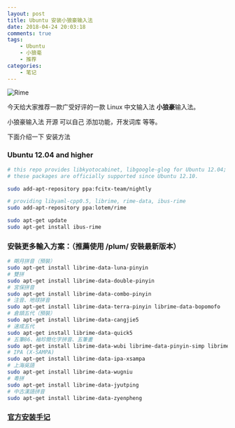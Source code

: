 ```yaml
---
layout: post
title: Ubuntu 安装小狼豪输入法
date: 2018-04-24 20:03:18
comments: true
tags:
    - Ubuntu
    - 小狼毫
    - 推荐
categories:
    - 笔记
---
```


![Rime](https://s1.ax1x.com/2018/10/12/iNkHYD.png)

今天给大家推荐一款广受好评的一款 Linux 中文输入法  **小狼豪**输入法。

小狼豪输入法 开源 可以自己 添加功能，开发词库 等等。

<!-- more -->

下面介绍一下 安装方法

### Ubuntu 12.04 and higher

```bash
# this repo provides libkyotocabinet, libgoogle-glog for Ubuntu 12.04;
# these packages are officially supported since Ubuntu 12.10. 

sudo add-apt-repository ppa:fcitx-team/nightly 

# providing libyaml-cpp0.5, librime, rime-data, ibus-rime 
sudo add-apt-repository ppa:lotem/rime

sudo apt-get update
sudo apt-get install ibus-rime
```

### 安裝更多輸入方案：（推薦使用 /plum/ 安裝最新版本）

```bash
# 朙月拼音（預裝） 
sudo apt-get install librime-data-luna-pinyin 
# 雙拼 
sudo apt-get install librime-data-double-pinyin 
# 宮保拼音 
sudo apt-get install librime-data-combo-pinyin 
# 注音、地球拼音 
sudo apt-get install librime-data-terra-pinyin librime-data-bopomofo 
# 倉頡五代（預裝） 
sudo apt-get install librime-data-cangjie5 
# 速成五代 
sudo apt-get install librime-data-quick5 
# 五筆86、袖珍簡化字拼音、五筆畫 
sudo apt-get install librime-data-wubi librime-data-pinyin-simp librime-data-stroke-simp 
# IPA (X-SAMPA) 
sudo apt-get install librime-data-ipa-xsampa 
# 上海吳語 
sudo apt-get install librime-data-wugniu 
# 粵拼 
sudo apt-get install librime-data-jyutping 
# 中古漢語拼音 
sudo apt-get install librime-data-zyenpheng
```

### [官方安装手记](https://github.com/rime/home/wiki/RimeWithIBus)
